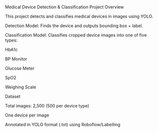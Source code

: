 Medical Device Detection & Classification
Project Overview

This project detects and classifies medical devices in images using YOLO.

Detection Model: Finds the device and outputs bounding box + label.

Classification Model: Classifies cropped device images into one of five types:

HbA1c

BP Monitor

Glucose Meter

SpO2

Weighing Scale

Dataset

Total images: 2,500 (500 per device type)

One device per image

Annotated in YOLO format (.txt) using Roboflow/LabelImg
